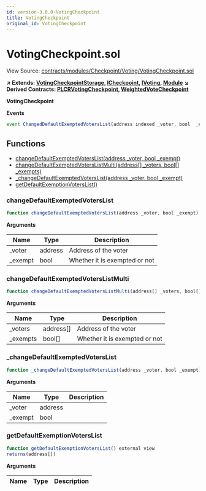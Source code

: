 ```yaml
---
id: version-3.0.0-VotingCheckpoint
title: VotingCheckpoint
original_id: VotingCheckpoint
---
```


# VotingCheckpoint.sol

View Source: [contracts/modules/Checkpoint/Voting/VotingCheckpoint.sol](../../../contracts/modules/Checkpoint/Voting/VotingCheckpoint.sol)

**↗ Extends: [VotingCheckpointStorage](VotingCheckpointStorage.md), [ICheckpoint](ICheckpoint.md), [IVoting](IVoting.md), [Module](Module.md)**
**↘ Derived Contracts: [PLCRVotingCheckpoint](PLCRVotingCheckpoint.md), [WeightedVoteCheckpoint](WeightedVoteCheckpoint.md)**

**VotingCheckpoint**

**Events**

```js
event ChangedDefaultExemptedVotersList(address indexed _voter, bool  _exempt);
```

## Functions

- [changeDefaultExemptedVotersList(address _voter, bool _exempt)](#changedefaultexemptedvoterslist)
- [changeDefaultExemptedVotersListMulti(address[] _voters, bool[] _exempts)](#changedefaultexemptedvoterslistmulti)
- [_changeDefaultExemptedVotersList(address _voter, bool _exempt)](#_changedefaultexemptedvoterslist)
- [getDefaultExemptionVotersList()](#getdefaultexemptionvoterslist)

### changeDefaultExemptedVotersList

```js
function changeDefaultExemptedVotersList(address _voter, bool _exempt) external nonpayable withPerm 
```

**Arguments**

| Name        | Type           | Description  |
| ------------- |------------- | -----|
| _voter | address | Address of the voter | 
| _exempt | bool | Whether it is exempted or not | 

### changeDefaultExemptedVotersListMulti

```js
function changeDefaultExemptedVotersListMulti(address[] _voters, bool[] _exempts) external nonpayable withPerm 
```

**Arguments**

| Name        | Type           | Description  |
| ------------- |------------- | -----|
| _voters | address[] | Address of the voter | 
| _exempts | bool[] | Whether it is exempted or not | 

### _changeDefaultExemptedVotersList

```js
function _changeDefaultExemptedVotersList(address _voter, bool _exempt) internal nonpayable
```

**Arguments**

| Name        | Type           | Description  |
| ------------- |------------- | -----|
| _voter | address |  | 
| _exempt | bool |  | 

### getDefaultExemptionVotersList

```js
function getDefaultExemptionVotersList() external view
returns(address[])
```

**Arguments**

| Name        | Type           | Description  |
| ------------- |------------- | -----|


